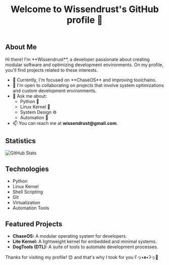 <!DOCTYPE html>
<html lang="en">
<head>
    <meta charset="UTF-8">
    <meta name="viewport" content="width=device-width, initial-scale=1.0">
</head>
<body>
    <div class="container">
        <header>
            <h1>Welcome to Wissendrust's GitHub profile 👋</h1>
        </header>
        <section>
            <h2>About Me</h2>
            <p>Hi there! I'm **Wissendrust**, a developer passionate about creating modular software and optimizing development environments. On my profile, you'll find projects related to these interests.</p>
            <ul>
                <li>🌱 Currently, I'm focused on **ChaseOS** and improving toolchains.</li>
                <li>👯 I'm open to collaborating on projects that involve system optimizations and custom development environments.</li>
                <li>💬 Ask me about:
                    <ul>
                        <li>Python 🐍</li>
                        <li>Linux Kernel 🐧</li>
                        <li>System Design ⚙️</li>
                        <li>Automation 🔧</li>
                    </ul>
                </li>
                <li>📫 You can reach me at <strong>wissendrust@gmail.com</strong>.</li>
            </ul>
        </section>
        <section>
            <h2>Statistics</h2>
            <img src="https://github-readme-stats.vercel.app/api?username=wissendrust&show_icons=true&theme=radical" alt="GitHub Stats">
        </section>
        <section>
            <h2>Technologies</h2>
            <ul>
                <li>Python</li>
                <li>Linux Kernel</li>
                <li>Shell Scripting</li>
                <li>Git</li>
                <li>Virtualization</li>
                <li>Automation Tools</li>
            </ul>
        </section>
        <section>
            <h2>Featured Projects</h2>
            <ul>
                <li><strong>ChaseOS:</strong> A modular operating system for developers.</li>
                <li><strong>Lite Kernel:</strong> A lightweight kernel for embedded and minimal systems.</li>
                <li><strong>DogTools (DTL):</strong> A suite of tools to automate development processes.</li>
            </ul>
        </section>
        <footer>
            <p>Thanks for visiting my profile! 😊 and that's why I took for you ʕ⁠っ⁠•⁠ᴥ⁠•⁠ʔ⁠っ🍪</p>
        </footer>
    </div>
</body>
</html>
